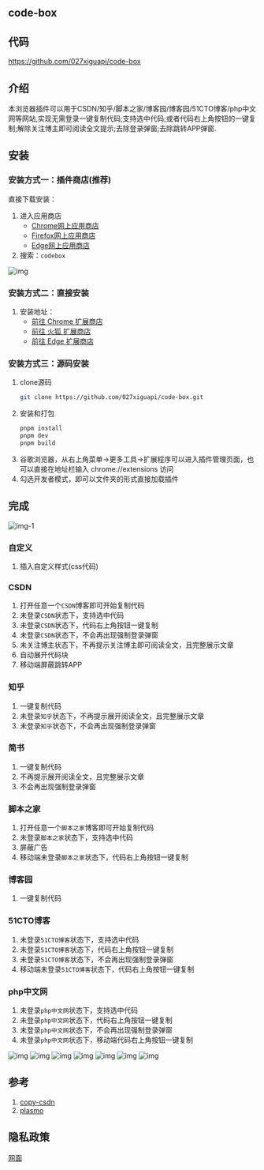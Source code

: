 ## code-box

## 代码

https://github.com/027xiguapi/code-box

## 介绍

本浏览器插件可以用于CSDN/知乎/脚本之家/博客园/博客园/51CTO博客/php中文网等网站,实现无需登录一键复制代码;支持选中代码;或者代码右上角按钮的一键复制;解除关注博主即可阅读全文提示;去除登录弹窗;去除跳转APP弹窗.

## 安装

### 安装方式一：插件商店(推荐)

直接下载安装：
1. 进入应用商店
   - [Chrome网上应用商店](https://chrome.google.com/webstore/category/extensions?hl=zh-CN)
   - [Firefox网上应用商店](https://addons.mozilla.org/zh-CN/firefox/)
   - [Edge网上应用商店](https://microsoftedge.microsoft.com/addons/Microsoft-Edge-Extensions-Home?hl=zh-CN)
2. 搜索：`codebox`

![img](https://raw.githubusercontent.com/027xiguapi/code-box/main/public/img.png)


### 安装方式二：直接安装

1. 安装地址： 
   - [前往 Chrome 扩展商店](https://chrome.google.com/webstore/detail/acnnhjllgegbndgknlliobjlekgilbdf)
   - [前往 火狐 扩展商店](https://addons.mozilla.org/zh-CN/firefox/addon/code-box/)
   - [前往 Edge 扩展商店](https://microsoftedge.microsoft.com/addons/detail/code-box/cfpdbfmncaampihkmejogihjkenkonbn)

### 安装方式三：源码安装

1. clone源码
   ```sh
   git clone https://github.com/027xiguapi/code-box.git
   ```
2. 安装和打包
   ```sh
   pnpm install
   pnpm dev
   pnpm build
   ```
3. 谷歌浏览器，从右上角菜单->更多工具->扩展程序可以进入插件管理页面，也可以直接在地址栏输入 chrome://extensions 访问
4. 勾选开发者模式，即可以文件夹的形式直接加载插件

## 完成

![img-1](https://raw.githubusercontent.com/027xiguapi/code-box/main/public/img_1.jpg)

### 自定义

1. 插入自定义样式(css代码)

### CSDN

1. 打开任意一个`CSDN`博客即可开始复制代码
2. 未登录`CSDN`状态下，支持选中代码
3. 未登录`CSDN`状态下，代码右上角按钮一键复制
4. 未登录`CSDN`状态下，不会再出现强制登录弹窗
5. 未关注博主状态下，不再提示关注博主即可阅读全文，且完整展示文章
6. 自动展开代码块
7. 移动端屏蔽跳转APP

### 知乎

1. 一键复制代码
2. 未登录`知乎`状态下，不再提示展开阅读全文，且完整展示文章
3. 未登录`知乎`状态下，不会再出现强制登录弹窗

### 简书

1. 一键复制代码
2. 不再提示展开阅读全文，且完整展示文章
3. 不会再出现强制登录弹窗

### 脚本之家

1. 打开任意一个`脚本之家`博客即可开始复制代码
2. 未登录`脚本之家`状态下，支持选中代码
3. 屏蔽广告
4. 移动端未登录`脚本之家`状态下，代码右上角按钮一键复制

### 博客园

1. 一键复制代码

### 51CTO博客

1. 未登录`51CTO博客`状态下，支持选中代码
2. 未登录`51CTO博客`状态下，代码右上角按钮一键复制
3. 未登录`51CTO博客`状态下，不会再出现强制登录弹窗
4. 移动端未登录`51CTO博客`状态下，代码右上角按钮一键复制

### php中文网

1. 未登录`php中文网`状态下，支持选中代码
2. 未登录`php中文网`状态下，代码右上角按钮一键复制
3. 未登录`php中文网`状态下，不会再出现强制登录弹窗
4. 未登录`php中文网`状态下，移动端代码右上角按钮一键复制


![img](https://raw.githubusercontent.com/027xiguapi/code-box/main/public/1.jpg)
![img](https://raw.githubusercontent.com/027xiguapi/code-box/main/public/2.png)
![img](https://raw.githubusercontent.com/027xiguapi/code-box/main/public/3.jpg)
![img](https://raw.githubusercontent.com/027xiguapi/code-box/main/public/4.jpg)
![img](https://raw.githubusercontent.com/027xiguapi/code-box/main/public/5.jpg)
![img](https://raw.githubusercontent.com/027xiguapi/code-box/main/public/6.jpg)
![img](https://raw.githubusercontent.com/027xiguapi/code-box/main/public/7.jpg)


## 参考

1. [copy-csdn](https://github.com/openHacking/copy-csdn)
2. [plasmo](https://github.com/PlasmoHQ/plasmo)

## 隐私政策

[网面](https://027xiguapi.github.io/code-box/privacy-policy.html)